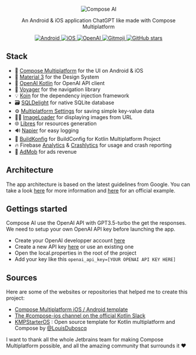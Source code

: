 <p align="center">
  <img src="https://github.com/EBfVince/ComposeAI/assets/24540801/02e51744-c826-4d7b-af2e-b509fb8af3f5" alt="Compose AI" />
</p>

<p align="center">An Android & iOS application ChatGPT like made with Compose Multiplatform</p>
  
<p align="center">
  
  <a href="https://www.jetbrains.com/fr-fr/lp/compose-multiplatform/">
    <img src="https://img.shields.io/badge/-android-brightgreen" alt="Android">
  </a>
  
  <a href="https://www.jetbrains.com/fr-fr/lp/compose-multiplatform/">
    <img src="https://img.shields.io/badge/-iOS-lightgrey" alt="iOS">
  </a>
  
  <a href="https://openai.com/">
    <img src="https://img.shields.io/badge/AI-OpenAI-blueviolet" alt="OpenAI">
  </a>
  
  <a href="https://gitmoji.dev">
    <img src="https://img.shields.io/badge/gitmoji-%20😜%20😍-FFDD67.svg" alt="Gitmoji">
  </a>
    
  <a href="https://github.com/EBfVince/ComposeAI/stargazers">
    <img alt="GitHub stars" src="https://img.shields.io/github/stars/EBfVince/ComposeAI">
  </a>
  
</p>

## Stack

- 💄 [Compose Multiplatform](https://github.com/JetBrains/compose-multiplatform) for the UI on Android & iOS
- 🎨 [Material 3](https://material.io/) for the Design System
- 🧠 [OpenAI Kotlin](https://github.com/aallam/openai-kotlin) for OpenAI API client
- 🧭 [Voyager](https://github.com/adrielcafe/voyager) for the navigation library
- 💡 [Koin](https://insert-koin.io/) for the dependency injection framework
- 🗃️ [SQLDelight](https://github.com/cashapp/sqldelight) for native SQLite database
- ⚙️ [Multiplatform Settings](https://github.com/russhwolf/multiplatform-settings) for saving simple key-value data
- 🧑‍🎨 [ImageLoader](https://github.com/qdsfdhvh/compose-imageloader/tree/master) for displaying images from URL
- 🌐 [Libres](https://github.com/Skeptick/libres) for resources generation
- 🔊 [Napier](https://github.com/AAkira/Napier) for easy logging
- 🔨 [BuildKonfig](https://github.com/yshrsmz/BuildKonfig) for BuildConfig for Kotlin Multiplatform Project
- 🔥 Firebase [Analytics](https://firebase.google.com/docs/analytics) & [Crashlytics](https://firebase.google.com/docs/crashlytics) for usage and crash reporting
- 💸 [AdMob](http://admob.google.com/) for ads revenue

## Architecture

The app architecture is based on the latest guidelines from Google. You can take a look [here](https://developer.android.com/topic/architecture?hl=fr) for more information and [here](https://github.com/android/nowinandroid) for an official example.

## Gettings started

Compose AI use the OpenAI API with GPT3.5-turbo the get the responses. We need to setup your own OpenAI API key before launching the app.

- Create your OpenAI developper account [here](https://platform.openai.com/)
- Create a new API key [here](https://platform.openai.com/account/api-keys) or use an existing one
- Open the local.properties in the root of the project
- Add your key like this `openai_api_key=[YOUR OPENAI API KEY HERE]`

## Sources

Here are some of the websites or repositories that helped me to create this project:

- [Compose Multiplatform iOS / Android template](https://github.com/JetBrains/compose-multiplatform-ios-android-template)
- [The #compose-ios channel on the official Kotlin Slack](https://kotlinlang.slack.com/archives/C0346LWVBJ4/p1678888063176359)
- [KMPStarterOS](https://github.com/AppKickstarter/KMPStarterOS) : Open source template for Kotlin multiplatform and Compose by [@LouisDuboscq](https://github.com/LouisDuboscq)

I want to thank all the whole Jetbrains team for making Compose Multiplatform possible, and all the amazing community that surrounds it ❤️
